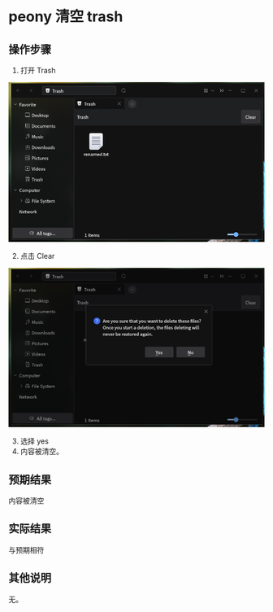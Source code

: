 # peony 清空 trash

## 操作步骤
1. 打开 Trash

![清空_Trash](./img/清空_Trash-1.png)

2. 点击 Clear

![清空_Trash](./img/清空_Trash-2.png)

3. 选择 yes
4. 内容被清空。
## 预期结果
内容被清空
## 实际结果
与预期相符
## 其他说明

无。
